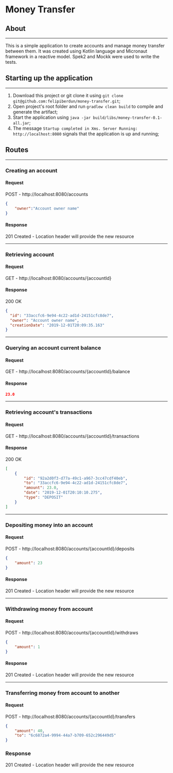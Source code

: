 # Money Transfer

## About
---
This is a simple application to create accounts and manage money transfer between them.
It was created using Kotlin language and Micronaut framework in a reactive model.
Spek2 and Mockk were used to write the tests.


## Starting up the application
---

1. Download this project or git clone it using `git clone git@github.com:felipiberdun/money-transfer.git`;
1. Open project's root folder and run `gradlew clean build` to compile and generate the artifact;
1. Start the application using `java -jar build/libs/money-transfer-0.1-all.jar`;
1. The message `Startup completed in Xms. Server Running: http://localhost:8080` signals that the application is up and running;

## Routes
---

### Creating an account
#### Request
POST - http://localhost:8080/accounts

```json
{
	"owner":"Account owner name"
}
```
#### Response
201 Created - Location header will provide the new resource

---
### Retrieving account
#### Request
GET - http://localhost:8080/accounts/{accountId}

#### Response
200 OK
```json
{
  "id": "33accfc6-9e94-4c22-ad1d-24151cfc8de7",
  "owner": "Account owner name",
  "creationDate": "2019-12-01T20:09:35.163"
}
```

---
### Querying an account current balance 
#### Request
GET - http://localhost:8080/accounts/{accountId}/balance

#### Response
```json
23.0
```

---
### Retrieving account's transactions
#### Request
GET - http://localhost:8080/accounts/{accountId}/transactions

#### Response
200 OK
```json
[
    {
        "id": "92a2d0f3-d77a-49c1-a967-3cc47cdf40eb",
        "to": "33accfc6-9e94-4c22-ad1d-24151cfc8de7",
        "amount": 23.0,
        "date": "2019-12-01T20:10:10.275",
        "type": "DEPOSIT"
    }
]
```

---
### Depositing money into an account
#### Request
POST - http://localhost:8080/accounts/{accountId}/deposits

```json
{
	"amount": 23
}
```

#### Response
201 Created - Location header will provide the new resource

---
### Withdrawing money from account
#### Request
POST - http://localhost:8080/accounts/{accountId}/withdraws

```json
{
	"amount": 1
}
```

#### Response
201 Created - Location header will provide the new resource
 

---
### Transferring money from account to another
#### Request
POST - http://localhost:8080/accounts/{accountId}/transfers

```json
{
	"amount": 40,
	"to": "6c6872a4-9994-44a7-b709-652c296449d5"
}
```

### Response
201 Created - Location header will provide the new resource


